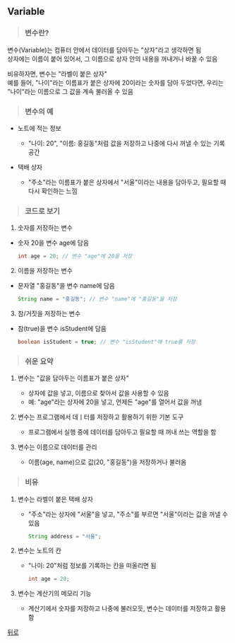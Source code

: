 ## Variable
> ### 변수란?
변수(Variable)는 컴퓨터 안에서 데이터를 담아두는 "상자"라고 생각하면 됨</br>
상자에는 이름이 붙어 있어서, 그 이름으로 상자 안의 내용을 꺼내거나 바꿀 수 있음

비유하자면, 변수는 "라벨이 붙은 상자"</br>
예를 들어, "나이"라는 이름표가 붙은 상자에 20이라는 숫자를 담아 두었다면, 우리는 "나이"라는 이름으로 그 값을 계속 불러올 수 있음

> ### 변수의 예
- 노트에 적는 정보
    - "나이: 20", "이름: 홍길동"처럼 값을 저장하고 나중에 다시 꺼낼 수 있는 기록 공간

- 택배 상자
    - "주소"라는 이름표가 붙은 상자에서 "서울"이라는 내용을 담아두고, 필요할 때 다시 확인하는 느낌

> ### 코드로 보기
1. 숫자를 저장하는 변수
- 숫자 20을 변수 age에 담음
    ```java
    int age = 20; // 변수 "age"에 20을 저장
    ```

2. 이름을 저장하는 변수
- 문자열 "홍길동"을 변수 name에 담음
    ```java
    String name = "홍길동"; // 변수 "name"에 "홍길동"을 저장
    ```

3. 참/거짓을 저장하는 변수
- 참(true)을 변수 isStudent에 담음
    ```java
    boolean isStudent = true; // 변수 "isStudent"에 true를 저장
    ```

> ### 쉬운 요약
1. 변수는 "값을 담아두는 이름표가 붙은 상자"
    - 상자에 값을 넣고, 이름으로 찾아서 값을 사용할 수 있음
    - 예: "age"라는 상자에 20을 넣고, 언제든 "age"를 열어서 값을 꺼냄

2. 변수는 프로그램에서 데ㅣ터를 저장하고 활용하기 위한 기본 도구
    - 프로그램에서 실행 중에 데이터를 담아두고 필요할 때 꺼내 쓰는 역할을 함

3. 변수는 이름으로 데이터를 관리
    - 이름(age, name)으로 값(20, "홍길동")을 저장하거나 불러옴

> ### 비유
1. 변수는 라벨이 붙은 택배 상자
    - "주소"라는 상자에 "서울"을 넣고, "주소"를 부르면 "서울"이라는 값을 꺼낼 수 있음
        ```java
        String address = "서울";
        ```

2. 변수는 노트의 칸
    - "나이: 20"처럼 정보를 기록하는 칸을 떠올리면 됨
        ```java
        int age = 20;
        ```

3. 변수는 계산기의 메모리 기능
    - 계산기에서 숫자를 저장하고 나중에 불러오듯, 변수는 데이터를 저장하고 활용함

[뒤로](java)